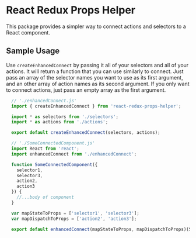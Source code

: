 # React Redux Props Helper

This package provides a simpler way to connect actions and selectors to a
React component.

## Sample Usage
Use `createEnhancedConnect` by passing it all of your selectors and all of your
actions. It will return a function that you can use similarly to connect. Just
pass an array of the selector names you want to use as its first argument,
and an other array of action names as its second argument. If you only want to
connect actions, just pass an empty array as the first argument.

```javascript
  // './enhancedConnect.js'
  import { createEnhancedConnect } from 'react-redux-props-helper';

  import * as selectors from './selectors';
  import * as actions from './actions';

  export default createEnhancedConnect(selectors, actions);

  // './SomeConnectedComponent.js'
  import React from 'react';
  import enhancedConnect from './enhancedConnect';

  function SomeConnectedComponent({
    selector1,
    selector3,
    action2,
    action3
  }) {
    //...body of component
  }

  var mapStateToProps = ['selector1', 'selector3'];
  var mapDispatchToProps = ['action2', 'action3'];

  export default enhancedConnect(mapStateToProps, mapDispatchToProps)(SomeConnectedComponent);
```
